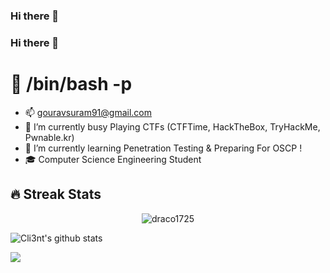 ### Hi there 👋

### Hi there 👋

<!--
**devCli3nt/devCli3nt** is a ✨ _special_ ✨ repository because its `README.md` (this file) appears on your GitHub profile.

Here are some ideas to get you started:

- 🔭 I’m currently working on ...
- 🌱 I’m currently learning ...
- 👯 I’m looking to collaborate on ...
- 🤔 I’m looking for help with ...
- 💬 Ask me about ...
- 📫 How to reach me: ...
- 😄 Pronouns: ...
- ⚡ Fun fact: ...
-->


# 👋 /bin/bash -p

-  📫 gouravsuram91@gmail.com
-  🔭 I’m currently busy Playing CTFs (CTFTime, HackTheBox, TryHackMe, Pwnable.kr)
-  🌱 I’m currently learning Penetration Testing & Preparing For OSCP !
-  🎓 Computer Science Engineering Student

 
<h2>🔥 Streak Stats</h2>

<p align="center">
  <img src="http://github-readme-streak-stats.herokuapp.com?user=draco1725&theme=dracula" alt="draco1725" />
</p>

![Cli3nt's github stats](https://github-readme-stats.vercel.app/api?username=draco1725&count_private=true&show_icons=true&theme=radical)<a href="https://github.com/draco1725">
 
 
<a href="https://github.com/devCli3nt"><img align="center" src="https://github-readme-stats.vercel.app/api/top-langs/?username=draco1725&layout=compact&theme=radical"/></a>

